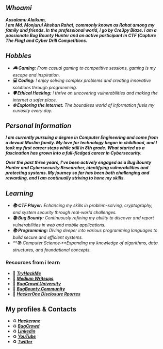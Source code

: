 ## _Whoami_
_**Assalamu Alaikum, <br>
I am Md. Monjurul Ahshan Rahat, commonly known as Rahat among my family and friends. In the professional world, I go by Cre3py Blaze. I am a passionate Bug Bounty Hunter and an active participant in CTF (Capture The Flag) and Cyber Drill Competitions.**_


## _Hobbies_
* _**🎮 Gaming:** From casual gaming to competitive sessions, gaming is my escape and inspiration._
* _**💻 Coding:** I enjoy solving complex problems and creating innovative solutions through programming._
* _**🛡 Ethical Hacking:** I thrive on uncovering vulnerabilities and making the internet a safer place._
* _**🌐 Exploring the Internet:** The boundless world of information fuels my curiosity every day._
  

## _Personal Information_
_**I am currently pursuing a degree in Computer Engineering and come from a devout Muslim family. My love for technology began in childhood, and I took my first career steps while still in 8th grade. What started as a fascination has grown into a full-fledged career in Cybersecurity.**_

_**Over the past three years, I’ve been actively engaged as a Bug Bounty Hunter and Cybersecurity Researcher, identifying vulnerabilities and protecting systems. My journey so far has been both challenging and rewarding, and I am continually striving to hone my skills.**_


## _Learning_
* _**📚 CTF Player:** Enhancing my skills in problem-solving, cryptography, and system security through real-world challenges._
* _**📚 Bug Bounty:** Continuously refining my ability to discover and report vulnerabilities in web and mobile applications._
* _**📚 Programming:** Diving deeper into various programming languages to build secure and efficient systems._
* _**📚 Computer Science:**Expanding my knowledge of algorithms, data structures, and foundational concepts._


### Resources from i learn
* 📗 _**[TryHackMe](https://tryhackme.com/)**_
* 📗 _**[Medium Writeups](https://medium.com/infosec)**_
* 📗 _**[BugCrowd University](https://www.bugcrowd.com/hackers/bugcrowd-university/)**_
* 📗 _**[BugBounty Community](https://www.facebook.com/groups/bugbountyforum/)**_
* 📗 _**[HackerOne Disclosure Rportes](https://hackerone.com/hacktivity)**_


## My profiles & Contacts
* ♻ _**[Hackerone](https://hackerone.com/)**_
* ♻ _**[BugCrowd](https://bugcrowd.com/)**_
* ♻ _**[Linkedin](https://www.linkedin.com/in/m0njurul/)**_
* ♻ _**[YouTube](https://www.youtube.com/@m0njurulXD)**_
* ♻ _**[Twitter](https://x.com/Monjurul07ar)**_
